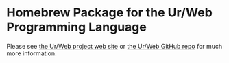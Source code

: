 # Homebrew Package for the Ur/Web Programming Language

Please see [the Ur/Web project web site](http://www.impredicative.com/ur/) or [the Ur/Web GitHub repo](https://github.com/urweb/urweb) for much more information.
